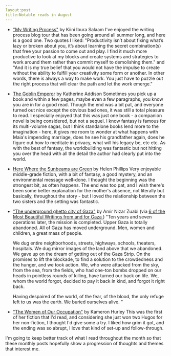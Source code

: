 ```yaml
---
layout:post
title:Notable reads in August
---
```



* ["My Writing Process"](http://kiiniibura.com/2014/06/09/my-writing-process/) by Kiini Ibura Salaam
	I've enjoyed the writing process blog tour that has been going around all summer long, and here is a good one. Two quotes I liked: "Productivity isn’t about fixing what’s lazy or broken about you, it’s about learning the secret combination(s) that free your passion to come out and play. I find it much more productive to look at my blocks and create systems and strategies to work around them rather than commit myself to demolishing them." and "And it is my true belief that you would not have the impulse to create without the ability to fulfill your creativity some form or another. In other words, there is always a way to make work. You just have to puzzle out the right process that will clear the path and let the work emerge."

* [The Goblin Emperor](goodreads.com/book/show/17910048-the-goblin-emperor) by Katherine Addison
	Sometimes you pick up a book and within a few pages, maybe even a few paragraphs, you know you are in for a good read. Though the end was a bit pat, and everyone turned out nice except the obvious bad ones, it was still a total pleasure to read. I especially enjoyed that this was just one book - a companion novel is being considered, but not a sequel. I know fantasy is famous for its multi-volume sagas, but I think standalone books lend more to the imagination - here, it gives me room to wonder at what happens with Maia's impending marriage, does he see his grandfather again, does he figure out how to meditate in privacy, what will his legacy be, etc etc. As with the best of fantasy, the worldbuilding was fantastic but not hitting you over the head with all the detail the author had clearly put into the world.

* [Here Where the Sunbeams are Green](https://www.goodreads.com/book/show/13533690-here-where-the-sunbeams-are-green) by Helen Phillips
	Very enjoyable middle-grade fiction, with a bit of fantasy, a good mystery, and an environmental message well-done. I thought the beginning was the strongest bit, as often happens. The end was too pat, and I wish there's been some better explanation for the mother's absence, not literally but basically, throughout the story - but I loved the relationship between the two sisters and the setting was fantastic. 

* ["The underground ghetto city of Gaza"](http://www.haaretz.com/mobile/.premium-1.608653?v=AB33D5FF159E93321B0FE9E2A1961EA2) by Amir Nizar Zuabi (via [6 of the Most Beautiful Writings from and for Gaza ](http://arablit.wordpress.com/2014/08/08/6-of-the-most-beautiful-writings-from-and-for-gaza/))
	"Ten years and seven operations later, the mission is completed. Upper Gaza is totally abandoned. All of Gaza has moved underground. Men, women and children, a great mass of people.  

	We dug entire neighborhoods, streets, highways, schools, theaters, hospitals. We dug mirror images of the land above that we abandoned. We gave up on the dream of getting out of the Gaza Strip. On the promises to lift the blockade, to find a solution to the crowdedness and the hunger, and we took action. We, who were attacked from the sky, from the sea, from the fields, who had one-ton bombs dropped on our heads in pointless rounds of killing, have turned our back on life. We, whom the world forgot, decided to pay it back in kind, and forgot it right back.

	Having despaired of the world, of the fear, of the blood, the only refuge left to us was the earth. We buried ourselves alive. "

* ["The Women of Our Occupation"](http://www.strangehorizons.com/2006/20060731/women-f.shtml) by Kameron Hurley
	This was the first of her fiction that I'd read, and considering she just won two Hugos for her non-fiction, I thought I'd give some a try. I liked how grim it got, and the ending was so abrupt, I love that kind of set-up and follow-through.

I'm going to keep better track of what I read throughout the month so that these monthly posts hopefully show a progression of thoughts and themes that interest me.	